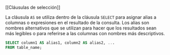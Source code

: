 [[Cláusulas de selección]]

La cláusula `AS` se utiliza dentro de la cláusula `SELECT` para asignar alias a columnas o expresiones en el resultado de la consulta. Los alias son nombres alternativos que se utilizan para hacer que los resultados sean más legibles o para referirse a las columnas con nombres más descriptivos.

```sql
SELECT column1 AS alias1, column2 AS alias2, ...
FROM table_name;
```